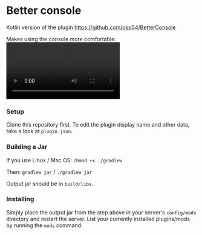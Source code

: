 # Better console
Kotlin version of the plugin https://github.com/osp54/BetterConsole

Makes using the console more comfortable:
![](https://user-images.githubusercontent.com/86189625/183602444-f9608826-5152-4a82-a672-a1adbec56228.mp4)

### Setup

Clone this repository first.
To edit the plugin display name and other data, take a look at `plugin.json`.

### Building a Jar

If you use Linux / Mac OS:
`chmod +x ./gradlew`

Then:
`gradlew jar` / `./gradlew jar`

Output jar should be in `build/libs`.


### Installing

Simply place the output jar from the step above in your server's `config/mods` directory and restart the server.
List your currently installed plugins/mods by running the `mods` command.

